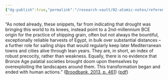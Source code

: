 ```yaml
---
{"dg-publish":true,"permalink":"/research-vault/02-atomic-notes/references-to-grain-shipments-from-egypt-for-ugarit-do-not-indicate-climate-crisis-but-rather-advances-in-shipping/"}
---
```


“As noted already, these snippets, far from indicating that drought was bringing this world to its knees, instead point to a 2nd-millennium BCE origin for the practice of shipping grain, often but not always the bountiful, exceptionally reliable harvests of Egypt, in bulk over substantial distances – a further role for sailing ships that would regularly keep later Mediterranean towns and cities alive through lean years. They are, in short, an index of robust precocity, rather than weakness. Equally, there is no evidence that Bronze Age palatial societies brought doom upon themselves by overexploiting the landscapes around them. This transformation began and ended with human actions.” ([Broodbank, 2013, p. 461](zotero://select/library/items/IR54JIQG)) ([pdf](zotero://open-pdf/library/items/85K7BT2G?page=428&annotation=IV6XXFRZ))
